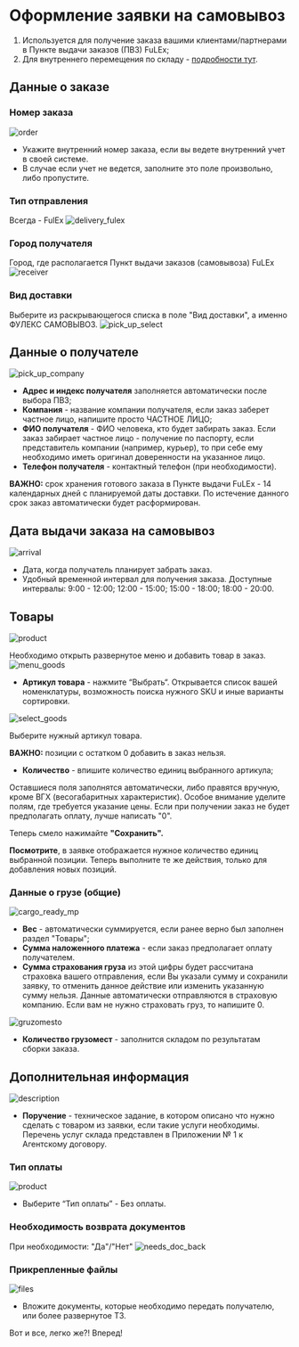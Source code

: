 # Оформление заявки на самовывоз

1. Используется для получение заказа вашими клиентами/партнерами в Пункте выдачи заказов (ПВЗ) FuLEx;
2. Для внутреннего перемещения по складу - [подробности тут](movement.md).

## Данные о заказе
### Номер заказа

![order](img/order_number.png)
- Укажите внутренний номер заказа, если вы ведете внутренний учет в своей системе.
- В случае если учет не ведется, заполните это поле произвольно, либо пропустите.

### Тип отправления
Всегда - FulEx
![delivery_fulex](img/delivery_fulex.png) 
### Город получателя
Город, где располагается Пункт выдачи заказов (самовывоза) FuLEx
![receiver](img/delivery_city_moscow.png)
### Вид доставки
Выберите из раскрывающегося списка в поле "Вид доставки", а именно ФУЛЕКС САМОВЫВОЗ.
![pick_up_select](img/pick_up_select.png)

## Данные о получателе

![pick_up_company](img/pick_up_company.png)

- **Адрес и индекс получателя** заполняется автоматически после выбора ПВЗ;
- **Компания** - название компании получателя, если заказ заберет частное лицо, напишите просто ЧАСТНОЕ ЛИЦО;
- **ФИО получателя** - ФИО человека, кто будет забирать заказ. Если заказ забирает частное лицо - получение по паспорту, если представитель компании (например, курьер), то при себе ему необходимо иметь оригинал доверенности на указанное лицо. 
- **Телефон получателя** - контактный телефон (при необходимости).

**ВАЖНО:** срок хранения готового заказа в Пункте выдачи FuLEx - 14 календарных дней с планируемой даты доставки. По истечение данного срок заказ автоматически будет расформирован. 

## Дата выдачи заказа на самовывоз

![arrival](img/arrival_date.png)
- Дата, когда получатель планирует забрать заказ.
- Удобный временной интервал для получения заказа. Доступные интервалы: 9:00 - 12:00; 12:00 - 15:00; 15:00 - 18:00; 18:00 - 20:00.

## Товары

![product](img/product.png)

Необходимо открыть развернутое меню и добавить товар в заказ.
![menu_goods](img/menu_goods.png)

- **Артикул товара** - нажмите “Выбрать“. Открывается список вашей номенклатуры, возможность поиска нужного SKU и иные варианты сортировки. 

![select_goods](img/select_goods.png) 

Выберите нужный артикул товара.

**ВАЖНО:**  позиции с остатком 0 добавить в заказ нельзя. 

- **Количество** - впишите количество единиц выбранного артикула;

Оставшиеся поля заполнятся автоматически, либо правятся вручную, кроме ВГХ (весогабаритных характеристик). 
Особое внимание уделите полям, где требуется указание цены. Если при получении заказ не будет предполагать оплату, лучше написать "0". 

Теперь смело нажимайте **"Сохранить".**

**Посмотрите**, в заявке отображается нужное количество единиц выбранной позиции. Теперь  выполните те же действия, только для добавления новых позиций.

### Данные о грузе (общие)

![cargo_ready_mp](img/cargo_ready_mp.png)

* **Вес** - автоматически суммируется, если ранее верно был заполнен раздел "Товары";
* **Сумма наложенного платежа** - если заказ предполагает оплату получателем.
* **Сумма страхования груза** из этой цифры будет рассчитана страховка вашего отправления, если Вы указали сумму и сохранили заявку, то отменить данное действие или изменить указанную сумму нельзя. Данные автоматически отправляются в страховую компанию. Если вам не нужно страховать груз, то напишите 0.

![gruzomesto](img/gruzomesto.png) 

- **Количество грузомест** - заполнится складом по результатам сборки заказа.

## Дополнительная информация

![description](img/description.png)
- **Поручение** - техническое задание, в котором описано что нужно сделать с товаром из заявки, если такие услуги необходимы. Перечень услуг склада представлен в Приложении № 1 к Агентскому договору.

### Тип оплаты

![product](img/payment_pickup.png)
- Выберите “Тип оплаты” - Без оплаты. 

### Необходимость возврата документов
При необходимости: "Да"/"Нет"
![needs_doc_back](img/needs_doc_back.png)

### Прикрепленные файлы

![files](img/attached_files.png)
- Вложите документы, которые необходимо передать получателю, или более развернутое ТЗ.

Вот и все, легко же?! 
Вперед!
